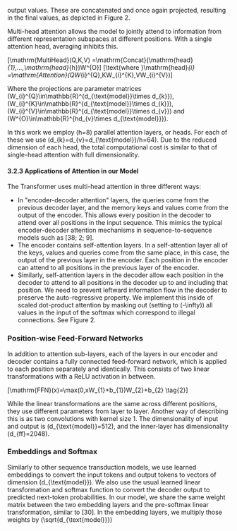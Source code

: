 output values. These are concatenated and once again projected, resulting in the final values, as depicted in Figure 2.

Multi-head attention allows the model to jointly attend to information from different representation subspaces at different positions. With a single attention head, averaging inhibits this.

\[\mathrm{MultiHead}(Q,K,V) =\mathrm{Concat}(\mathrm{head}_{1},...,\mathrm{head}_{h})W^{O}\] \[\text{where }\mathrm{head}_{i} =\mathrm{Attention}(QW_{i}^{Q},KW_{i}^{K},VW_{i}^{V})\]

Where the projections are parameter matrices \(W_{i}^{Q}\in\mathbb{R}^{d_{\text{model}}\times d_{k}}\), \(W_{i}^{K}\in\mathbb{R}^{d_{\text{model}}\times d_{k}}\), \(W_{i}^{V}\in\mathbb{R}^{d_{\text{model}}\times d_{v}}\) and \(W^{O}\in\mathbb{R}^{hd_{v}\times d_{\text{model}}}\).

In this work we employ \(h=8\) parallel attention layers, or heads. For each of these we use \(d_{k}=d_{v}=d_{\text{model}}/h=64\). Due to the reduced dimension of each head, the total computational cost is similar to that of single-head attention with full dimensionality.

#### 3.2.3 Applications of Attention in our Model

The Transformer uses multi-head attention in three different ways:

* In "encoder-decoder attention" layers, the queries come from the previous decoder layer, and the memory keys and values come from the output of the encoder. This allows every position in the decoder to attend over all positions in the input sequence. This mimics the typical encoder-decoder attention mechanisms in sequence-to-sequence models such as [38; 2; 9].
* The encoder contains self-attention layers. In a self-attention layer all of the keys, values and queries come from the same place, in this case, the output of the previous layer in the encoder. Each position in the encoder can attend to all positions in the previous layer of the encoder.
* Similarly, self-attention layers in the decoder allow each position in the decoder to attend to all positions in the decoder up to and including that position. We need to prevent leftward information flow in the decoder to preserve the auto-regressive property. We implement this inside of scaled dot-product attention by masking out (setting to \(-\infty\)) all values in the input of the softmax which correspond to illegal connections. See Figure 2.

### Position-wise Feed-Forward Networks

In addition to attention sub-layers, each of the layers in our encoder and decoder contains a fully connected feed-forward network, which is applied to each position separately and identically. This consists of two linear transformations with a ReLU activation in between.

\[\mathrm{FFN}(x)=\max(0,xW_{1}+b_{1})W_{2}+b_{2} \tag{2}\]

While the linear transformations are the same across different positions, they use different parameters from layer to layer. Another way of describing this is as two convolutions with kernel size 1. The dimensionality of input and output is \(d_{\text{model}}=512\), and the inner-layer has dimensionality \(d_{ff}=2048\).

### Embeddings and Softmax

Similarly to other sequence transduction models, we use learned embeddings to convert the input tokens and output tokens to vectors of dimension \(d_{\text{model}}\). We also use the usual learned linear transformation and softmax function to convert the decoder output to predicted next-token probabilities. In our model, we share the same weight matrix between the two embedding layers and the pre-softmax linear transformation, similar to [30]. In the embedding layers, we multiply those weights by \(\sqrt{d_{\text{model}}}\)